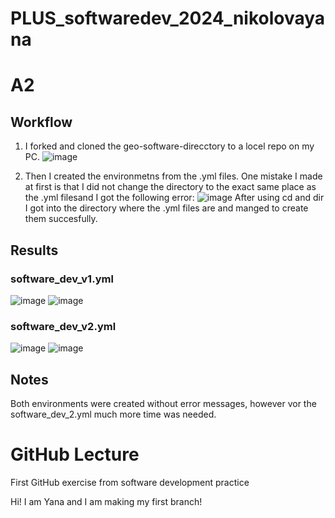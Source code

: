 # PLUS_softwaredev_2024_nikolovayana
# A2
## Workflow
1. I forked and cloned the geo-software-direcctory to a locel repo on my PC.
![image](https://github.com/nikolovayana/PLUS_softwaredev_2024_nikolovayana/assets/113608125/7ff6a54d-17ad-4ecc-9a4b-2ec583d0a475)

2. Then I created the environmetns from the .yml files. One mistake I made at first is that I did not change the directory to the exact same place as the .yml filesand I got the following error:
![image](https://github.com/nikolovayana/PLUS_softwaredev_2024_nikolovayana/assets/113608125/bcce94c4-c16d-4f8e-8073-aa089d49bbfc)
After using cd and dir I got into the directory where the .yml files are and manged to create them succesfully.

## Results
### software_dev_v1.yml
![image](https://github.com/nikolovayana/PLUS_softwaredev_2024_nikolovayana/assets/113608125/8a9093f0-7b88-4a67-8573-914c1c4f376d)
![image](https://github.com/nikolovayana/PLUS_softwaredev_2024_nikolovayana/assets/113608125/9821adf4-3ad8-4030-9170-fbf9b3d2ae63)

### software_dev_v2.yml
![image](https://github.com/nikolovayana/PLUS_softwaredev_2024_nikolovayana/assets/113608125/ff1cd7df-59ce-4893-9b84-f85552860cb5)
![image](https://github.com/nikolovayana/PLUS_softwaredev_2024_nikolovayana/assets/113608125/5c1fe7fd-82d2-4883-bf9b-d9ebb9441480)

## Notes
Both environments were created without error messages, however vor the software_dev_2.yml much more time was needed.

# GitHub Lecture

First GitHub exercise from software development practice

Hi! I am Yana and I am making my first branch!
